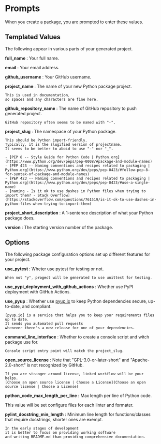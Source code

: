 # Prompts

When you create a package, you are prompted to enter these values.

## Templated Values

The following appear in various parts of your generated project.

**full_name**
:   Your full name.

**email**
:   Your email address.

**github_username**
:   Your GitHub username.

**project_name**
:   The name of your new Python package project.

    This is used in documentation,
    so spaces and any characters are fine here.

**github_repository_name**
:   The name of GitHub repository to push generated project.

    GitHub repository often seems to be named with "-".

**project_slug**
:   The namespace of your Python package.

    This should be Python import-friendly.
    Typically, it is the slugified version of projectname.
    It seems to be better to aboid to use "-" nor "_".

    - [PEP 8 -- Style Guide for Python Code | Python.org](https://www.python.org/dev/peps/pep-0008/#package-and-module-names)
    - [PEP 423 -- Naming conventions and recipes related to packaging | Python.org](https://www.python.org/dev/peps/pep-0423/#follow-pep-8-for-syntax-of-package-and-module-names)
    - [PEP 423 -- Naming conventions and recipes related to packaging | Python.org](https://www.python.org/dev/peps/pep-0423/#use-a-single-name)
    - [naming - Is it ok to use dashes in Python files when trying to import them? - Stack Overflow](https://stackoverflow.com/questions/761519/is-it-ok-to-use-dashes-in-python-files-when-trying-to-import-them)

**project_short_description**
:   A 1-sentence description of what your Python package does.

**version**
:   The starting version number of the package.

## Options

The following package configuration options set up different features for your project.

**use_pytest**
:   Wheter use pytest for testing or not.

    When not "y", progect will be generated to use unittest for testing.

**use_pypi_deployment_with_github_actions**
:   Whether use PyPI deployment with GitHub Actions.

**use_pyup**
:   Whether use [pyup.io] to keep Python dependencies secure, up-to-date, and compliant.

    [pyup.io] is a service that helps you to keep your requirements files up to date.
    It sends you automated pull requests
    whenever there's a new release for one of your dependencies.

**command_line_interface**
:   Whether to create a console script and witch package use for.

    Console script entry point will match the project_slug.

**open_source_license**
:   Note that "GPL-3.0-or-later-short" and "Apache-2.0-short" is not recognized by GitHub.

    If you are stranger around license, linked workflow will be your helps.
    [Choose an open source license | Choose a License](Choose an open source license | Choose a License)

**python_code_max_length_per_line**
:   Max length per line of Python code.

This value will be set configure files for each linter and formater.

**pylint_docstring_min_length**
:   Minimum line length for functions/classes that require docstrings, shorter ones are exempt.

    In the early stages of development
    it is better to focus on providing working software
    and writing README.md than providing comprehensive documentation.

[PyPI]: https://pypi.python.org/pypi
[pyup.io]: https://pyup.io/
